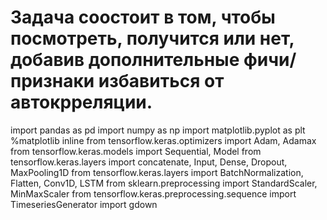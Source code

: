 # Задача соостоит в том, чтобы посмотреть, получится или нет, добавив дополнительные фичи/признаки избавиться от автокрреляции.

import pandas as pd
import numpy as np
import matplotlib.pyplot as plt
%matplotlib inline
from tensorflow.keras.optimizers import Adam, Adamax
from tensorflow.keras.models import Sequential, Model
from tensorflow.keras.layers import concatenate, Input, Dense, Dropout, MaxPooling1D
from tensorflow.keras.layers import BatchNormalization, Flatten, Conv1D, LSTM
from sklearn.preprocessing import StandardScaler, MinMaxScaler
from tensorflow.keras.preprocessing.sequence import TimeseriesGenerator
import gdown
